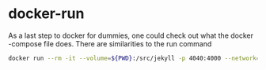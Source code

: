 # docker-run

As a last step to docker for dummies, one could check out what the docker -compose file does. There are similarities to the run command

```bash
docker run --rm -it --volume=${PWD}:/src/jekyll -p 4040:4000 --network=bridge jekyll/builder /bin/bash
```
